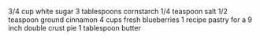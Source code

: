 3/4 cup white sugar
3 tablespoons cornstarch
1/4 teaspoon salt
1/2 teaspoon ground cinnamon
4 cups fresh blueberries
1 recipe pastry for a 9 inch double crust pie
1 tablespoon butter
